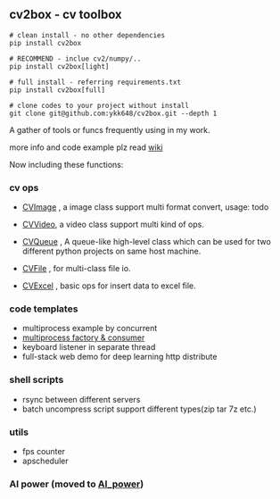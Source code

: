 ## cv2box - cv toolbox

```shell
# clean install - no other dependencies
pip install cv2box

# RECOMMEND - inclue cv2/numpy/.. 
pip install cv2box[light] 

# full install - referring requirements.txt
pip install cv2box[full]

# clone codes to your project without install
git clone git@github.com:ykk648/cv2box.git --depth 1
```


A gather of tools or funcs frequently using in my work.

more info and code example plz read [wiki](https://github.com/ykk648/cv2box/wiki)

Now including these functions:

### cv ops

- [CVImage](./cv_ops#cv-image) , a image class support multi format convert, usage: todo

- [CVVideo](./cv_ops#cv-video), a video class support multi kind of ops.

- [CVQueue](./cv_ops#cv-queue) , A queue-like high-level class which can be used for two different python projects on same host machine.

- [CVFile](./cv_ops#cv-file) , for multi-class file io.

- [CVExcel](./cv_ops#cv-excel) , basic ops for insert data to excel file.


### code templates

- multiprocess example by concurrent
- [multiprocess factory & consumer](./code_templates#Multiprocess)
- keyboard listener in separate thread
- full-stack web demo for deep learning http distribute

### shell scripts

- rsync between different servers
- batch uncompress script support different types(zip tar 7z etc.)

### utils

- fps counter
- apscheduler

### AI power (moved to [AI_power](https://github.com/ykk648/AI_power))
